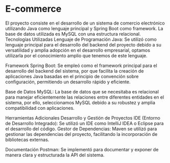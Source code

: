 # E-commerce
El proyecto consiste en el desarrollo de un sistema de comercio electrónico utilizando Java como lenguaje principal y Spring Boot como framework. La base de datos utilizada es MySQL con una estructura relacional.
Tecnologías Utilizadas
Lenguaje de Programación
Java: Se utilizó como lenguaje principal para el desarrollo del backend del proyecto debido a su versatilidad y amplia adopción en el desarrollo empresarial, optamos utilizarla por el conocimiento amplio que tenemos de este lenguaje.

Framework
Spring Boot: Se empleó como el framework principal para el desarrollo del backend del sistema, por que facilita la creación de aplicaciones Java basadas en el principio de convención sobre configuración, permitiendo un desarrollo rápido y eficiente.

Base de Datos
MySQL: La base de datos que se necesitaba es relacional para manejar eficientemente las relaciones entre diferentes entidades en el sistema, por ello, seleccionamos MySQL debido a su robustez y amplia compatibilidad con aplicaciones.

Herramientas Adicionales
Desarrollo y Gestión de Proyectos
IDE (Entorno de Desarrollo Integrado): Se utilizó un IDE como IntelliJ IDEA o Eclipse para el desarrollo del código.
Gestor de Dependencias: Maven se utilizó para gestionar las dependencias del proyecto, facilitando la incorporación de bibliotecas externas.

Documentación
Postman: Se implementó para documentar y exponer de manera clara y estructurada la API del sistema.



